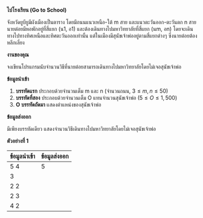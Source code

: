 **ไปโรงเรียน (Go to School)**

จังหวัดยูบียูมีผังเมืองเป็นตาราง โดยมีถนนแนวเหนือ-ใต้ m สาย และแนวตะวันออก-ตะวันตก n สาย นายต๋อยมีหอพักอยู่ที่สี่แยก (น1, อ1) และต้องเดินทางไปมหาวิทยาลัยที่สี่แยก (นm, อn) โดยจะเดินทางไปทางทิศเหนือและทิศตะวันออกเท่านั้น แต่ในเมืองมีสุนัขเจ้าพ่ออยู่ตามสี่แยกต่างๆ ซึ่งนายต๋อยต้องหลีกเลี่ยง

**งานของคุณ**

จงเขียนโปรแกรมนับจำนวนวิธีที่นายต๋อยสามารถเดินทางไปมหาวิทยาลัยโดยไม่เจอสุนัขเจ้าพ่อ

**ข้อมูลนำเข้า**

1.  **บรรทัดแรก** ประกอบด้วยจำนวนเต็ม m และ n (จำนวนถนน, $3 \le m, n \le 50$)
2.  **บรรทัดที่สอง** ประกอบด้วยจำนวนเต็ม O แทนจำนวนสุนัขเจ้าพ่อ ($5 \le O \le 1,500$)
3.  **O บรรทัดถัดมา** แสดงตำแหน่งของสุนัขเจ้าพ่อ

**ข้อมูลส่งออก**

มีเพียงบรรทัดเดียว แสดงจำนวนวิธีเดินทางไปมหาวิทยาลัยโดยไม่เจอสุนัขเจ้าพ่อ

**ตัวอย่างที่ 1**

| ข้อมูลนำเข้า | ข้อมูลส่งออก |
| :--- | :--- |
| 5 4 | 5 |
| 3 | |
| 2 2 | |
| 2 3 | |
| 4 2 | |